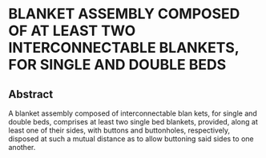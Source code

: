 # BLANKET ASSEMBLY COMPOSED OF AT LEAST TWO INTERCONNECTABLE BLANKETS, FOR SINGLE AND DOUBLE BEDS

## Abstract
A blanket assembly composed of interconnectable blan kets, for single and double beds, comprises at least two single bed blankets, provided, along at least one of their sides, with buttons and buttonholes, respectively, disposed at such a mutual distance as to allow buttoning said sides to one another.